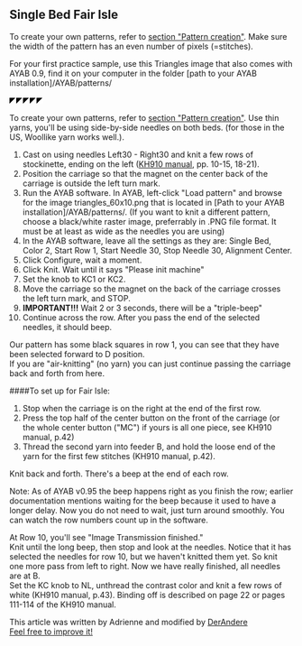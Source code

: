 
## Single Bed Fair Isle

To create your own patterns, refer to [section "Pattern creation"](../pattern_image_creation.md). 
Make sure the width of the pattern has an even number of pixels (=stitches).  

For your first practice sample, use this Triangles image that also comes with
AYAB 0.9, find it on your computer in the folder [path to your AYAB installation]/AYAB/patterns/ 

![triangles_60x10.png](img/dbj_2-color/triangles_60x10.png)

To create your own patterns, refer to [section "Pattern creation"](../pattern_image_creation.md). 
Use thin yarns, you'll be using side-by-side needles on both beds. (for those
in the US, Woollike yarn works well.). 
 

1. Cast on using needles Left30 - Right30 and knit a few rows of stockinette, ending on the left 
   ([KH910 manual](http://machineknittingetc.com/brother-kh910-user-guide.html), pp. 10-15, 18-21).
2. Position the carriage so that the magnet on the center back of the carriage is outside the left turn mark.
3. Run the AYAB software. In AYAB, left-click "Load pattern" and browse for the image 
   triangles_60x10.png that is located in [Path to your AYAB installation]/AYAB/patterns/. 
   (If you want to knit a different pattern, choose a black/white raster image, 
   preferrably in .PNG file format. It must be at least as wide as the needles you are using)
4. In the AYAB software, leave all the settings as they are: 
   Single Bed, Color 2, Start Row 1, Start Needle 30, Stop Needle 30, Alignment Center.   
5. Click Configure, wait a moment.
6. Click Knit. Wait until it says "Please init machine"
7. Set the knob to KC1 or KC2.
8. Move the carriage so the magnet on the back of the carriage crosses the left turn mark, and STOP.
9. **IMPORTANT!!!** Wait 2 or 3 seconds, there will be a "triple-beep"
10. Continue across the row. After you pass the end of the selected needles, it should beep.

Our pattern has some black squares in row 1, you can see that they have been selected forward to D position.  
If you are "air-knitting" (no yarn) you can just continue passing the carriage back and forth from here.

####To set up for Fair Isle:

1. Stop when the carriage is on the right at the end of the first row.
2. Press the top half of the center button on the front of the carriage (or the whole center button ("MC") if yours is all one piece, see KH910 manual, p.42)
3. Thread the second yarn into feeder B, and hold the loose end of the yarn for the first few stitches (KH910 manual, p.42).

Knit back and forth. There's a beep at the end of each row.

Note: As of AYAB v0.95 the beep happens right as you finish the row; earlier documentation mentions waiting for the beep because it used to have a longer delay. Now you do not need to wait, just turn around smoothly. You can watch the row numbers count up in the software.

At Row 10, you'll see "Image Transmission finished."  
Knit until the long beep, then stop and look at the needles. Notice that it has selected the needles for row 10, but we haven't knitted them yet. So knit one more pass from left to right. Now we have really finished, all needles are at B.  
Set the KC knob to NL, unthread the contrast color and knit a few rows of white (KH910 manual, p.43).
Binding off is described on page 22 or pages 111-114 of the KH910 manual.


This article was written by Adrienne and modified by [DerAndere](https://it-by-derandere.blogspot.com/p/blog-page_46.html)  
[Feel free to improve it!](https://github.com/AllYarnsAreBeautiful/ayab-manual)
